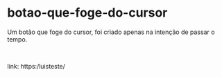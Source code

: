 # botao-que-foge-do-cursor
Um botão que foge do cursor, foi criado apenas na intenção de passar o tempo.

<br>

link: https:/luisteste/
